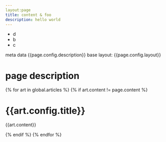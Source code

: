 ```yaml
---
layout:page
title: content & foo
description: hello world
---
```


- d
- b
- c

meta data {{page.config.description}} base layout: {{page.config.layout}}



# page description

{% for art in global.articles %}
   {% if art.content != page.content %}
<div>
    <h1>{{art.config.title}}</h1>
    <span>{{art.content}}</span>
</div>
        
   {% endif %}
{% endfor %}

